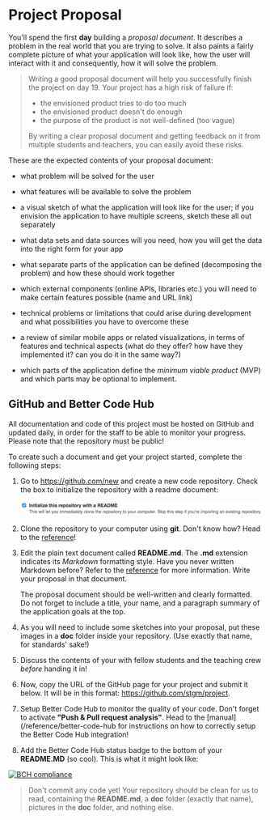 # Project Proposal

You'll spend the first <strong>day</strong> building a *proposal document*. It describes a problem in the real world that you are trying to solve. It also paints a fairly complete picture of what your application will look like, how the user will interact with it and consequently, how it will solve the problem.

> Writing a good proposal document will help you successfully finish the project on day 19. Your project has a high risk of failure if:
> 
> - the envisioned product tries to do too much
> - the envisioned product doesn't do enough
> - the purpose of the product is not well-defined (too vague)
>
> By writing a clear proposal document and getting feedback on it from multiple students and teachers, you can easily avoid these risks.

These are the expected contents of your proposal document:

- what problem will be solved for the user

- what features will be available to solve the problem

- a visual sketch of what the application will look like for the user; if you envision the application to have multiple screens, sketch these all out separately

- what data sets and data sources will you need, how you will get the data into
  the right form for your app

- what separate parts of the application can be defined (decomposing the
  problem) and how these should work together

- which external components (online APIs, libraries etc.) you will need to make certain features possible (name and URL link)

- technical problems or limitations that could arise during development and what possibilities you have to overcome these

- a review of similar mobile apps or related visualizations, in terms of features and technical aspects (what do they offer? how have they implemented it? can you do it in the same way?)

- which parts of the application define the *minimum viable product* (MVP) and which parts may be optional to implement.

## GitHub and Better Code Hub

All documentation and code of this project must be hosted on GitHub and updated
daily, in order for the staff to be able to monitor your progress. Please note
that the repository must be public!

To create such a document and get your project started, complete the following
steps:

1. Go to <https://github.com/new> and create a new code repository. Check the box to initialize the repository with a readme document:

   ![Check Initialize this repository with a README](readme.png)

2. Clone the repository to your computer using **git**. Don't know how? Head to the [reference](/reference/git)!

3. Edit the plain text document called **README.md**. The **.md** extension indicates its *Markdown* formatting style. Have you never written Markdown before? Refer to the [reference](/reference/markdown) for more information. Write your proposal in that document.

   The proposal document should be well-written and clearly formatted. Do not forget to include a
   title, your name, and a paragraph summary of the application goals at the top.

4. As you will need to include some sketches into your proposal, put these images in a **doc** folder inside your repository. (Use exactly that name, for standards' sake!)

5. Discuss the contents of your with fellow students and the teaching crew *before* handing it in!

6. Now, copy the URL of the GitHub page for your project and submit it below. It will be in this format: <https://github.com/stgm/project>.

7. Setup Better Code Hub to monitor the quality of your code. Don't forget to activate **"Push & Pull request analysis"**. Head to the [manual](/reference/better-code-hub for instructions on how to correctly setup the Better Code Hub integration!

9. Add the Better Code Hub status badge to the bottom of your **README.MD** (so cool). This is what it might look like:

[![BCH compliance](https://bettercodehub.com/edge/badge/jlnjnsn/QLSwift)](https://bettercodehub.com)

> Don't commit any code yet! Your repository should be clean for us to read, containing the **README.md**, a **doc** folder (exactly that name), pictures in the **doc** folder, and nothing else.
